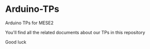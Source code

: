 # Arduino-TPs
Arduino TPs for MESE2

You'll find all the related documents about our TPs in this repository

Good luck
